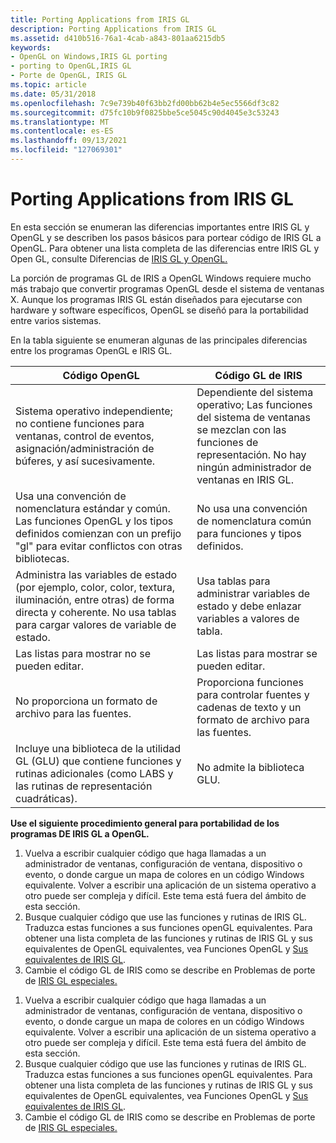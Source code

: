 ```yaml
---
title: Porting Applications from IRIS GL
description: Porting Applications from IRIS GL
ms.assetid: d410b516-76a1-4cab-a843-801aa6215db5
keywords:
- OpenGL on Windows,IRIS GL porting
- porting to OpenGL,IRIS GL
- Porte de OpenGL, IRIS GL
ms.topic: article
ms.date: 05/31/2018
ms.openlocfilehash: 7c9e739b40f63bb2fd00bb62b4e5ec5566df3c82
ms.sourcegitcommit: d75fc10b9f0825bbe5ce5045c90d4045e3c53243
ms.translationtype: MT
ms.contentlocale: es-ES
ms.lasthandoff: 09/13/2021
ms.locfileid: "127069301"
---
```

# <a name="porting-applications-from-iris-gl"></a>Porting Applications from IRIS GL

En esta sección se enumeran las diferencias importantes entre IRIS GL y OpenGL y se describen los pasos básicos para portear código de IRIS GL a OpenGL. Para obtener una lista completa de las diferencias entre IRIS GL y Open GL, consulte Diferencias de [IRIS GL y OpenGL.](iris-gl-and-opengl-differences.md)

La porción de programas GL de IRIS a OpenGL Windows requiere mucho más trabajo que convertir programas OpenGL desde el sistema de ventanas X. Aunque los programas IRIS GL están diseñados para ejecutarse con hardware y software específicos, OpenGL se diseñó para la portabilidad entre varios sistemas.

En la tabla siguiente se enumeran algunas de las principales diferencias entre los programas OpenGL e IRIS GL.



| Código OpenGL                                                                                                                                              | Código GL de IRIS                                                                                                                          |
|----------------------------------------------------------------------------------------------------------------------------------------------------------|---------------------------------------------------------------------------------------------------------------------------------------|
| Sistema operativo independiente; no contiene funciones para ventanas, control de eventos, asignación/administración de búferes, y así sucesivamente.                              | Dependiente del sistema operativo; Las funciones del sistema de ventanas se mezclan con las funciones de representación. No hay ningún administrador de ventanas en IRIS GL. |
| Usa una convención de nomenclatura estándar y común. Las funciones OpenGL y los tipos definidos comienzan con un prefijo "gl" para evitar conflictos con otras bibliotecas.        | No usa una convención de nomenclatura común para funciones y tipos definidos.                                                              |
| Administra las variables de estado (por ejemplo, color, color, textura, iluminación, entre otras) de forma directa y coherente. No usa tablas para cargar valores de variable de estado. | Usa tablas para administrar variables de estado y debe enlazar variables a valores de tabla.                                                        |
| Las listas para mostrar no se pueden editar.                                                                                                                          | Las listas para mostrar se pueden editar.                                                                                                          |
| No proporciona un formato de archivo para las fuentes.                                                                                                                | Proporciona funciones para controlar fuentes y cadenas de texto y un formato de archivo para las fuentes.                                                      |
| Incluye una biblioteca de la utilidad GL (GLU) que contiene funciones y rutinas adicionales (como LABS y las rutinas de representación cuadráticas).                    | No admite la biblioteca GLU.                                                                                                     |



 

**Use el siguiente procedimiento general para portabilidad de los programas DE IRIS GL a OpenGL.**

1.  Vuelva a escribir cualquier código que haga llamadas a un administrador de ventanas, configuración de ventana, dispositivo o evento, o donde cargue un mapa de colores en un código Windows equivalente. Volver a escribir una aplicación de un sistema operativo a otro puede ser compleja y difícil. Este tema está fuera del ámbito de esta sección.
2.  Busque cualquier código que use las funciones y rutinas de IRIS GL. Traduzca estas funciones a sus funciones openGL equivalentes. Para obtener una lista completa de las funciones y rutinas de IRIS GL y sus equivalentes de OpenGL equivalentes, vea Funciones OpenGL y [Sus equivalentes de IRIS GL](opengl-functions-and-their-iris-gl-equivalents.md).
3.  Cambie el código GL de IRIS como se describe en Problemas de porte de [IRIS GL especiales.](special-iris-gl-porting-issues.md)

<!-- -->

1.  Vuelva a escribir cualquier código que haga llamadas a un administrador de ventanas, configuración de ventana, dispositivo o evento, o donde cargue un mapa de colores en un código Windows equivalente. Volver a escribir una aplicación de un sistema operativo a otro puede ser compleja y difícil. Este tema está fuera del ámbito de esta sección.
2.  Busque cualquier código que use las funciones y rutinas de IRIS GL. Traduzca estas funciones a sus funciones openGL equivalentes. Para obtener una lista completa de las funciones y rutinas de IRIS GL y sus equivalentes de OpenGL equivalentes, vea Funciones OpenGL y [Sus equivalentes de IRIS GL](opengl-functions-and-their-iris-gl-equivalents.md).
3.  Cambie el código GL de IRIS como se describe en Problemas de porte de [IRIS GL especiales.](special-iris-gl-porting-issues.md)

 

 




